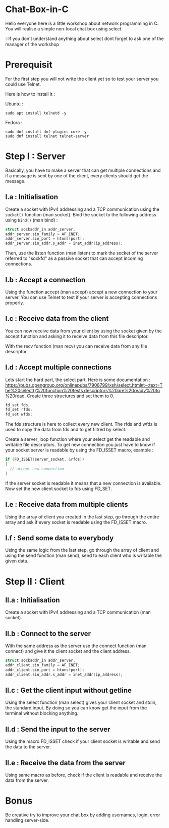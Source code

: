 # Chat-Box-in-C
Hello everyone here is a little workshop about network programming in C. You will realise a simple non-local chat box using select.

💡If you don't understand anything about select dont forget to ask one of the manager of the workshop


# Prerequisit
For the first step you will not write the client yet so to test your server you could use Telnet.

Here is how to install it :

Ubuntu :
```shell
sudo apt install telnetd -y
```
Fedora :
```shell
sudo dnf install dnf-plugins-core -y
sudo dnf install telnet telnet-server
```
# Step I : Server
Basically, you have to make a server that can get multiple connections and if a message is sent by one of the client, every clients should get the message.
## I.a : Initialisation
Create a socket with IPv4 addressing and a TCP communication using the ```sucket()``` function (man socket).
Bind the socket to the following address using ```bind()``` (man bind) : 
```c
struct sockaddr_in addr_server;
addr_server.sin_family = AF_INET;
addr_server.sin_port = htons(port);
addr_server.sin_addr.s_addr = inet_addr(ip_address);
```
Then, use the listen function (man listen) to mark the socket of the server referred to "sockfd" as a passive socket that can accept incoming connections.
## I.b : Accept a connection
Using the function accept (man accept) accept a new connection to your server. You can use Telnet to test if your server is accepting connections properly.
## I.c : Receive data from the client
You can now receive data from your client by using the socket given by the accept function and asking it to receive data from this file descriptor.

With the recv function (man recv) you can receive data from any file descriptor.
## I.d : Accept multiple connections
Lets start the hard part, the select part.
Here is some documentation : https://pubs.opengroup.org/onlinepubs/7908799/xsh/select.html#:~:text=The%20select()%20function%20tests,descriptors%20are%20ready%20to%20read.
Create three structures and set them to 0.
```c
fd_set fds;
fd_set rfds;
fd_set wfds;
```
The fds structure is here to collect every new client. The rfds and wfds is used to copy the data from fds and to get filtred by select.

Create a server_loop function where your select get the readable and writable file descriptors.
To get new connection you just have to know if your socket server is readable by using the FD_ISSET macro, example :
```c
if (FD_ISSET(server_socket, &rfds))
{
  // accept new connection
}
```
If the server socket is readable it means that a new connection is available. Now set the new client socket to fds using FD_SET.
## I.e : Receive data from multiple clients
Using the array of client you created in the last step, go through the entire array and ask if every socket is readable using the FD_ISSET macro.
## I.f : Send some data to everybody
Using the same logic from the last step, go through the array of client and using the send function (man send), send to each client who is writable the given data.

# Step II : Client
## II.a : Initialisation
Create a socket with IPv4 addressing and a TCP communication (man socket).
## II.b : Connect to the server
With the same address as the server use the connect function (man connect) and give it the client socket and the client address.
```c
struct sockaddr_in addr_server;
addr_client.sin_family = AF_INET;
addr_client.sin_port = htons(port);
addr_client.sin_addr.s_addr = inet_addr(ip_address);
```
## II.c : Get the client input without getline
Using the select function (man select) gives your client socket and stdin, the standard input. By doing so you can know get the input from the terminal without blocking anything.
## II.d : Send the input to the server
Using the macro FD_ISSET check if your client socket is writable and send the data to the server.
## II.e : Receive the data from the server
Using same macro as before, check if the client is readable and receive the data from the server.

# Bonus
Be creative try to improve your chat box by adding usernames, login, error handling server-side.
